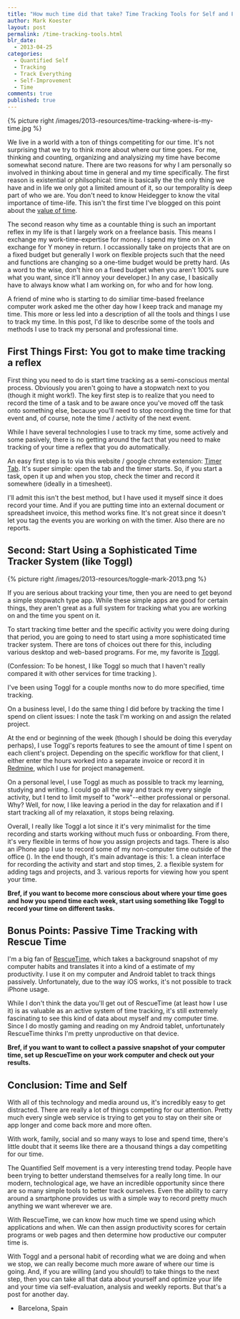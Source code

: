 ```yaml
---
title: "How much time did that take? Time Tracking Tools for Self and Freelancing"
author: Mark Koester
layout: post
permalink: /time-tracking-tools.html
blr_date:
  - 2013-04-25
categories:
  - Quantified Self
  - Tracking
  - Track Everything
  - Self-Improvement
  - Time
comments: true
published: true
---
```


{% picture right /images/2013-resources/time-tracking-where-is-my-time.jpg %}

We live in a world with a ton of things competiting for our time. It's not surprising that we try to think more about where our time goes. For me, thinking and counting, organizing and analysizing my time have become somewhat second nature.
There are two reasons for why I am personally so involved in thinking about time in general and my time specifically. The first reason is existential or philsophical: time is basically the the only thing we have and in life we only got a limited amount of it, so our temporality is deep part of who we are. You don't need to know Heidegger to know the vital importance of time-life. This isn't the first time I've blogged on this point about the [value of time](http://www.markwk.com/2008/02/how-much-is-my-time-worth-%25e2%2580%259cmy-time%25e2%2580%259d-the-economic-ultimate-valeur.html).

The second reason why time as a countable thing is such an important reflex in my life is that I largely work on a freelance basis. This means I exchange my work-time-expertise for money. I spend my time on X in exchange for Y money in return. I occassionally take on projects that are on a fixed budget but generally I work on flexible projects such that the need and functions are changing so a one-time budget would be pretty hard. (As a word to the wise, don't hire on a fixed budget when you aren't 100% sure what you want, since it'll annoy your developer.) In any case, I basically have to always know what I am working on, for who and for how long.

A friend of mine who is starting to do similiar time-based freelance computer work asked me the other day how I keep track and manage my time. This more or less led into a description of all the tools and things I use to track my time. In this post, I'd like to describe some of the tools and methods I use to track my personal and professional time.

<!--more-->

## First Things First: You got to make time tracking a reflex

First thing you need to do is start time tracking as a semi-conscious mental process. Obviously you aren't going to have a stopwatch next to you (though it might work!). The key first step is to realize that you need to record the time of a task and to be aware once you've moved off the task onto something else, because you'll need to stop recording the time for that event and, of course, note the time / activity of the next event.

While I have several technologies I use to track my time, some actively and some pasively, there is no getting around the fact that you need to make tracking of your time a reflex that you do automatically.

An easy first step is to via this website / google chrome extension: [Timer Tab](http://www.timer-tab.com/). It's super simple: open the tab and the timer starts. So, if you start a task, open it up and when you stop, check the timer and record it somewhere (ideally in a timesheet).

I'll admit this isn't the best method, but I have used it myself since it does record your time. And if you are putting time into an external document or spreadsheet invoice, this method works fine. It's not great since it doesn't let you tag the events you are working on with the timer. Also there are no reports.

## Second: Start Using a Sophisticated Time Tracker System (like Toggl)

{% picture right /images/2013-resources/toggle-mark-2013.png %}

If you are serious about tracking your time, then you are need to get beyond a simple stopwatch type app. While these simple apps are good for certain things, they aren't great as a full system for tracking what you are working on and the time you spent on it.

To start tracking time better and the specific activity you were doing during that period, you are going to need to start using a more sophisticated time tracker system. There are tons of choices out there for this, including various desktop and web-based programs. For me, my favorite is [Toggl](toggl.com).

(Confession: To be honest, I like Toggl so much that I haven't really compared it with other services for time tracking ).

I've been using Toggl for a couple months now to do more specified, time tracking.

On a business level, I do the same thing I did before by tracking the time I spend on client issues: I note the task I'm working on and assign the related project.

At the end or beginning of the week (though I should be doing this everyday perhaps), I use Toggl's reports features to see the amount of time I spent on each client's project. Depending on the specific workflow for that client, I either enter the hours worked into a separate invoice or record it in [Redmine](www.redmine.org), which I use for project management.

On a personal level, I use Toggl as much as possible to track my learning, studying and writing. I could go all the way and track my every single activity, but I tend to limit myself to "work"--either professional or personal. Why? Well, for now, I like leaving a period in the day for relaxation and if I start tracking all of my relaxation, it stops being relaxing.

Overall, I really like Toggl a lot since it it's very minimalist for the time recording and starts working without much fuss or onboarding. From there, it's very flexible in terms of how you assign projects and tags. There is also an iPhone app I use to record some of my non-computer time outside of the office (). In the end though, it's main advantage is this: 1. a clean interface for recording the activity and start and stop times, 2. a flexible system for adding tags and projects, and 3. various reports for viewing how you spent your time.

**Bref, if you want to become more conscious about where your time goes and how you spend time each week, start using something like Toggl to record your time on different tasks.**

## Bonus Points: Passive Time Tracking with Rescue Time

I'm a big fan of [RescueTime](www.rescuetime.com), which takes a background snapshot of my computer habits and translates it into a kind of a estimate of my productivity. I use it on my computer and Android tablet to track things passively. Unfortunately, due to the way iOS works, it's not possible to track iPhone usage.

While I don't think the data you'll get out of RescueTime (at least how I use it) is as valuable as an active system of time tracking, it's still extremely fascinating to see this kind of data about myself and my computer time. Since I do mostly gaming and reading on my Android tablet, unfortunately RescueTime thinks I'm pretty unproductive on that device.

**Bref, if you want to want to collect a passive snapshot of your computer time, set up RescueTime on your work computer and check out your results.**

## Conclusion: Time and Self

With all of this technology and media around us, it's incredibly easy to get distracted. There are really a lot of things competing for our attention. Pretty much every single web service is trying to get you to stay on their site or app longer and come back more and more often.

With work, family, social and so many ways to lose and spend time, there's little doubt that it seems like there are a thousand things a day competiting for our time.

The Quantified Self movement is a very interesting trend today. People have been trying to better understand themselves for a really long time. In our modern, technological age, we have an incredible opportunity since there are so many simple tools to better track ourselves. Even the ability to carry around a smartphone provides us with a simple way to record pretty much anything we want wherever we are.

With RescueTime, we can know how much time we spend using which applications and when. We can then assign productivity scores for certain programs or web pages and then determine how productive our computer time is.

With Toggl and a personal habit of recording what we are doing and when we stop, we can really become much more aware of where our time is going. And, if you are willing (and you should!) to take things to the next step, then you can take all that data about yourself and optimize your life and your time via self-evaluation, analysis and weekly reports. But that's a post for another day.

- Barcelona, Spain
